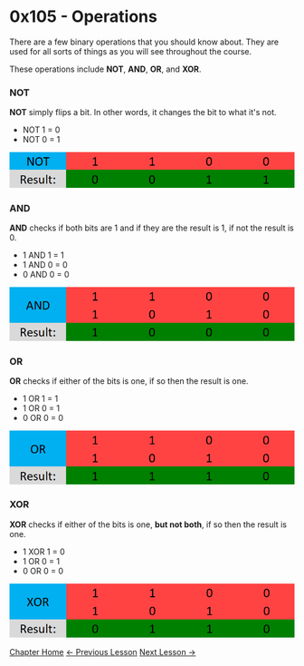 # 0x105 - Operations
There are a few binary operations that you should know about. They are used for all sorts of things as you will see throughout the course.

These operations include **NOT**, **AND**, **OR**, and **XOR**.

### NOT
**NOT** simply flips a bit. In other words, it changes the bit to what it's not.  
* NOT 1 = 0
* NOT 0 = 1
<p align="center">
  <img src="[ignore]/BONot.png">
</p>

### AND
**AND** checks if both bits are 1 and if they are the result is 1, if not the result is 0.
* 1 AND 1 = 1
* 1 AND 0 = 0
* 0 AND 0 = 0
<p align="center">
  <img src="[ignore]/BOAnd.png">
</p>

### OR
**OR** checks if either of the bits is one, if so then the result is one.
* 1 OR 1 = 1
* 1 OR 0 = 1
* 0 OR 0 = 0
<p align="center">
  <img src="[ignore]/BOOr.png">
</p>

### XOR
**XOR** checks if either of the bits is one, **but not both**, if so then the result is one.
* 1 XOR 1 = 0
* 1 OR 0 = 1
* 0 OR 0 = 0
<p align="center">
  <img src="[ignore]/BOXor.png">
</p>

[Chapter Home](0x100-BinaryBasics.md)
[<- Previous Lesson](0x104-ProgrammingLanguages.md)
[Next Lesson ->](0x106-Mindset.md)
